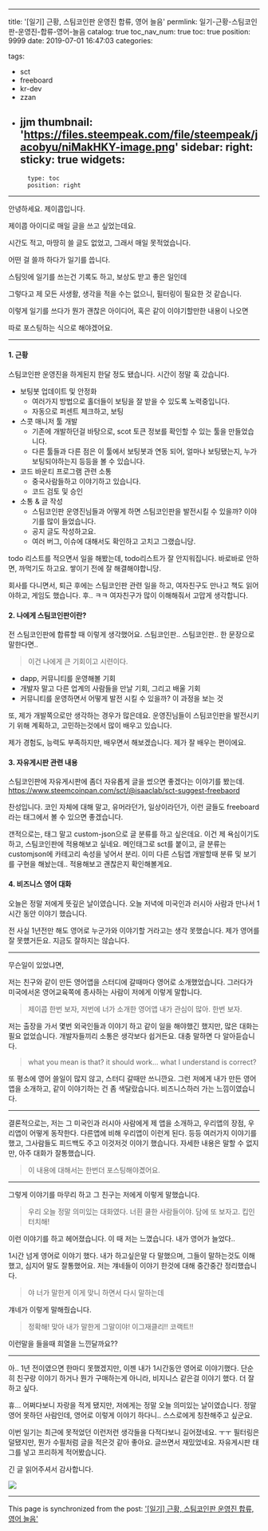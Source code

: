 
---
title: '[일기] 근황, 스팀코인판 운영진 합류, 영어 늘음'
permlink: 일기-근황-스팀코인판-운영진-합류-영어-늘음
catalog: true
toc_nav_num: true
toc: true
position: 9999
date: 2019-07-01 16:47:03
categories:

tags:
- sct
- freeboard
- kr-dev
- zzan
- jjm
thumbnail: 'https://files.steempeak.com/file/steempeak/jacobyu/niMakHKY-image.png'
sidebar:
    right:
        sticky: true
widgets:
    -
        type: toc
        position: right
---


안녕하세요. 제이콥입니다.

제이콥 아이디로 매일 글을 쓰고 싶었는데요.

시간도 적고, 마땅히 쓸 글도 없었고, 그래서 매일 못적었습니다.

어떤 걸 쓸까 하다가 일기를 씁니다.

스팀잇에 일기를 쓰는건 기록도 하고, 보상도 받고 좋은 일인데

그렇다고 제 모든 사생활, 생각을 적을 수는 없으니, 필터링이 필요한 것 같습니다.

이렇게 일기를 쓰다가 뭔가 괜찮은 아이디어, 혹은 같이 이야기할만한 내용이 나오면 

따로 포스팅하는 식으로 해야겠어요.




---

#### 1. 근황

스팀코인판 운영진을 하게된지 한달 정도 됐습니다. 시간이 정말 훅 갔습니다.

* 보팅봇 업데이트 및 안정화
    * 여러가지 방법으로 홀더들이 보팅을 잘 받을 수 있도록 노력중입니다.
    * 자동으로 퍼센트 체크하고, 보팅
* 스콧 매니저 툴 개발
    * 기존에 개발하던걸 바탕으로, scot 토큰 정보를 확인할 수 있는 툴을 만들었습니다.
    * 다른 툴들과 다른 점은 이 툴에서 보팅봇과 연동 되어, 얼마나 보팅됐는지, 누가 보팅되야하는지 등등을 볼 수 있습니다.
* 코드 바운티 프로그램 관련 소통
    * 중국사람들하고 이야기하고 있습니다.
    * 코드 검토 및 승인
* 소통 & 글 작성
    * 스팀코인판 운영진님들과 어떻게 하면 스팀코인판을 발전시킬 수 있을까? 이야기를 많이 들었습니다.
    * 공지 글도 작성하고요.
    * 여러 버그, 이슈에 대해서도 확인하고 고치고 그랬습니당.

todo 리스트를 적으면서 일을 해봤는데, todo리스트가 잘 안지워집니다.
바로바로 안하면, 까먹기도 하고요. 쌓이기 전에 잘 해결해야합니당.

회사를 다니면서, 퇴근 후에는 스팀코인판 관련 일을 하고, 여자친구도 만나고
책도 읽어야하고, 게임도 했습니다. 후.. ㅋㅋ
여자친구가 많이 이해해줘서 고맙게 생각합니다.


#### 2. 나에게 스팀코인판이란? 
전 스팀코인판에 합류할 때 이렇게 생각했어요. 
스팀코인판.. 스팀코인판.. 한 문장으로 말한다면..
> 이건 나에게 큰 기회이고 시련이다.

* dapp, 커뮤니티를 운영해볼 기회 
* 개발자 말고 다른 업계의 사람들을 만날 기회, 그리고 배울 기회
* 커뮤니티를 운영하면서 어떻게 발전 시킬 수 있을까? 이 과정을 보는 것

또, 제가 개발쪽으로만 생각하는 경우가 많은데요.  운영진님들이 스팀코인판을 발전시키기 위해 계획하고, 고민하는것에서 많이 배우고 있습니다.

제가 경험도, 능력도 부족하지만, 
배우면서 해보겠습니다. 제가 잘 배우는 편이에요.

#### 3. 자유게시판 관련 내용
스팀코인판에 자유게시판에 좀더 자유롭게 글을 썼으면 좋겠다는 이야기를 봤는데.
https://www.steemcoinpan.com/sct/@isaaclab/sct-suggest-freebaord

찬성입니다. 코인 자체에 대해 말고, 유머라던가, 일상이라던가, 이런 글들도 
freeboard라는 태그에서 볼 수 있으면 좋겠습니다.

갠적으로는, 태그 말고 custom-json으로 글 분류를 하고 싶은데요.
이건 제 욕심이기도 하고, 스팀코인판에 적용해보고 싶네요.
메인태그로 sct를 붙이고, 글 분류는 customjson에 카테고리 속성을 넣어서 분리.
이미 다른 스팀앱 개발할때 분류 및 보기를 구현을 해놨는데.. 적용해보고 괜찮은지 확인해볼게요.

#### 4. 비즈니스 영어 대화

오늘은 정말 저에게 뜻깊은 날이였습니다.
오늘 저녁에 미국인과 러시아 사람과 만나서 1시간 동안 이야기 했습니다.

전 사실 1년전만 해도 영어로 누군가와 이야기할 거라고는 생각 못했습니다. 
제가 영어를 잘 못헀거든요. 지금도 잘하지는 않습니다.

---
 
무슨일이 있었냐면,

저는 친구와 같이 만든 영어앱을 스터디에 갈때마다 영어로 소개했었습니다.
그러다가 미국에서온 영어교육쪽에 종사하는 사람이 저에게 이렇게 말합니다.
> 제이콥 한번 보자, 저번에 너가 소개한 영어앱  내가 관심이 많아. 한번 보자.
 
저는 출장을 가서 몇번 외국인들과 이야기 하고 같이 일을 해야했긴 했지만, 많은 대화는 필요 없었습니다. 개발자들끼리 소통은 생각보다 쉽거든요. 대충 말하면 다 알아듣습니다.
> what you mean is that? it should work... what I understand is correct? 

또 평소에 영어 쓸일이 많지 않고, 스터디 갈때만 쓰니깐요.
그런 저에게 내가 만든 영어앱을 소개하고, 같이 이야기하는 건 좀 색달랐습니다. 
비즈니스하러 가는 느낌이였습니다.

---

결론적으로는, 저는 그 미국인과 러시아 사람에게 
제 앱을 소개하고, 우리앱의 장점, 우리앱이 어떻게 동작한다. 다른앱에 비해 우리앱이 이런게 된다.
등등 여러가지 이야기를 했고, 그사람들도 피드백도 주고 이것저것 이야기 했습니다.
자세한 내용은 말할 수 없지만, 아주 대화가 잘통했습니다.

> 이 내용에 대해서는 한번더 포스팅해야곘어요.

---
그렇게 이야기를 마무리 하고 그 친구는 저에게 이렇게 말했습니다.
> 우리 오늘 정말 의미있는 대화였다. 너흰 쿨한 사람들이야. 담에 또 보자고. 킵인터치해!

이런 이야기를 하고 헤어졌습니다.
이 때 저는 느꼈습니다. 내가 영어가 늘었다..

1시간 넘게 영어로 이야기 했다.
내가 하고싶은말 다 말했으며, 그들이 말하는것도 이해했고,
심지어 말도 잘통했어요. 
저는 걔네들이 이야기 한것에 대해 중간중간 정리했습니다.
> 야 너가 말한게 이게 맞니 하면서 다시 말하는데 

걔네가 이렇게 말해줬습니다.
> 정확해! 맞아 내가 말한게 그말이야! 이그재클리!! 코랙트!! 

이런말을 들을때 희열을 느낀달까요??

---

아.. 1년 전이였으면 한마디 못했겠지만, 이젠 내가 1시간동안 영어로 이야기했다.
단순히 친구랑 이야기 하거나 뭔가 구매하는게 아니라, 비지니스 같은걸 이야기 했다.
더 잘하고 싶다. 

휴... 어쩌다보니 자랑을 적게 됐지만, 
저에게는 정말 오늘 의미있는 날이였습니다.
정말 영어 못하던 사람인데, 영어로 이렇게 이야기 하다니..
스스로에게 칭찬해주고 싶군요.

이번 일기는 최근에 못적었던 이런저런 생각들을 다적다보니 길어졌네요. ㅜㅜ
필터링은 덜됐지만, 뭔가 수필처럼 글을 적은것 같아 좋아요. 글쓰면서 재밌었네요. 자유게시판 태그를 넣고 프리하게 적어봤습니다.

긴 글 읽어주셔서 감사합니다.


<a href="https://play.google.com/store/apps/details?id=com.app.sm.speakingmaster" ><img src="https://files.steempeak.com/file/steempeak/jacobyu/niMakHKY-image.png" /></a>




- - -

This page is synchronized from the post: ['[일기] 근황, 스팀코인판 운영진 합류, 영어 늘음'](https://steempeak.com/@jacobyu/3gxyxt)
